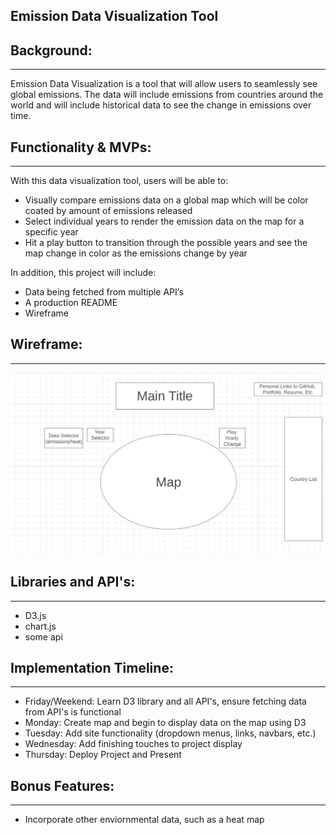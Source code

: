 Emission Data Visualization Tool
---------------------------------

Background:
---
----------------------------------

Emission Data Visualization is a tool that will allow users to seamlessly see global emissions. The data will include emissions from countries around the world and will include historical data to see the change in emissions over time. 

Functionality & MVPs:
---
-------------

With this data visualization tool, users will be able to:
* Visually compare emissions data on a global map which will be color coated by amount of emissions released 
* Select individual years to render the emission data on the map for a specific year
* Hit a play button to transition through the possible years and see the map change in color as the emissions change by year

In addition, this project will include:

* Data being fetched from multiple API’s
* A production README
* Wireframe

Wireframe:
---
---
![Alt text](./JS_Project_Wireframe.jpg?raw=true "Wireframe")

Libraries and API's:
---
---
* D3.js
* chart.js
* some api

Implementation Timeline:
---
---
* Friday/Weekend: Learn D3 library and all API's, ensure fetching data from API's is functional
* Monday: Create map and begin to display data on the map using D3
* Tuesday: Add site functionality (dropdown menus, links, navbars, etc.)
* Wednesday: Add finishing touches to project display
* Thursday: Deploy Project and Present

Bonus Features:
---
---

* Incorporate other enviornmental data, such as a heat map
